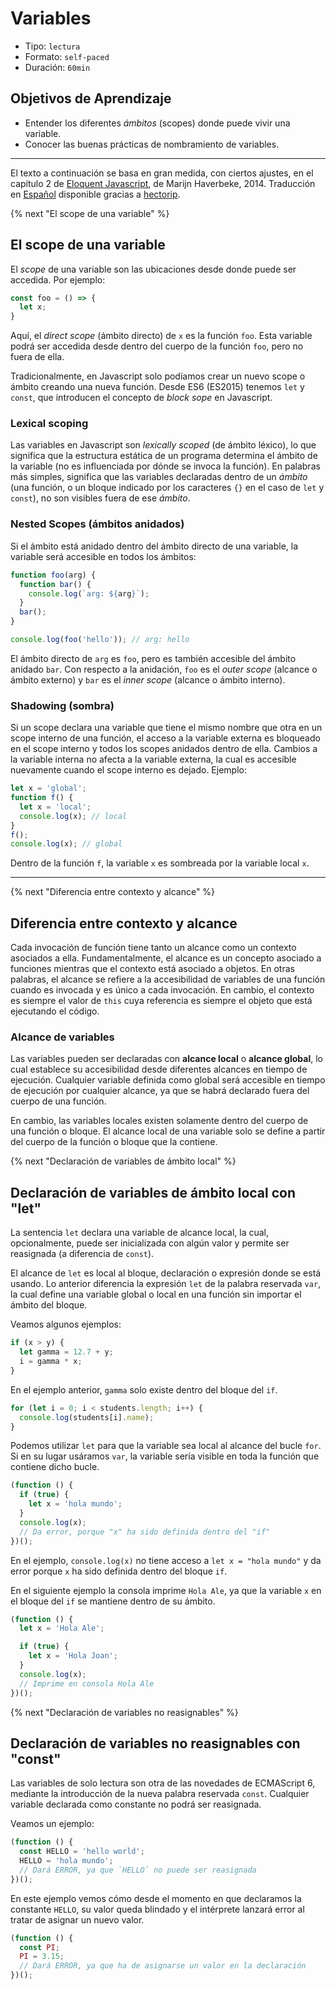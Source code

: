 # Variables

- Tipo: `lectura`
- Formato: `self-paced`
- Duración: `60min`

## Objetivos de Aprendizaje

- Entender los diferentes _ámbitos_ (scopes) donde puede vivir una variable.
- Conocer las buenas prácticas de nombramiento de variables.

***

El texto a continuación se basa en gran medida, con ciertos ajustes, en el
capítulo 2 de [Eloquent Javascript](http://eloquentJavascript.net/), de Marijn
Haverbeke, 2014. Traducción en [Español](http://hectorip.github.io/Eloquent-Javascript-ES-online/chapters/01_values.html)
disponible gracias a [hectorip](https://github.com/hectorip).

{% next "El scope de una variable" %}

## El scope de una variable

El _scope_ de una variable son las ubicaciones desde donde puede ser accedida.
Por ejemplo:

```js
const foo = () => {
  let x;
}
```

Aquí, el _direct scope_ (ámbito directo) de `x` es la función `foo`. Esta
variable podrá ser accedida desde dentro del cuerpo de la función `foo`, pero no
fuera de ella.

Tradicionalmente, en Javascript solo podíamos crear un nuevo scope o ámbito
creando una nueva función. Desde ES6 (ES2015) tenemos `let` y `const`, que
introducen el concepto de _block sope_ en Javascript.

### Lexical scoping

Las variables en Javascript son _lexically scoped_ (de ámbito léxico), lo que
significa que la estructura estática de un programa determina el ámbito de la
variable (no es influenciada por dónde se invoca la función). En palabras más
simples, significa que las variables declaradas dentro de un _ámbito_ (una
función, o un bloque indicado por los caracteres `{}` en el caso de `let` y
`const`), no son visibles fuera de ese _ámbito_.

### Nested Scopes (ámbitos anidados)

Si el ámbito está anidado dentro del ámbito directo de una variable, la variable
será accesible en todos los ámbitos:

```js
function foo(arg) {
  function bar() {
    console.log(`arg: ${arg}`);
  }
  bar();
}

console.log(foo('hello')); // arg: hello
```

El ámbito directo de `arg` es `foo`, pero es también accesible del ámbito
anidado `bar`. Con respecto a la anidación, `foo` es el _outer scope_ (alcance o
ámbito externo) y `bar` es el _inner scope_ (alcance o ámbito interno).

### Shadowing (sombra)

Si un scope declara una variable que tiene el mismo nombre que otra en un scope
interno de una función, el acceso a la variable externa es bloqueado en el scope
interno y todos los scopes anidados dentro de ella. Cambios a la variable
interna no afecta a la variable externa, la cual es accesible nuevamente cuando
el scope interno es dejado. Ejemplo:

```js
let x = 'global';
function f() {
  let x = 'local';
  console.log(x); // local
}
f();
console.log(x); // global
```

Dentro de la función `f`, la variable `x` es sombreada por la variable local
`x`.

***

{% next "Diferencia entre contexto y alcance" %}

## Diferencia entre contexto y alcance

Cada invocación de función tiene tanto un alcance como un contexto asociados a
ella. Fundamentalmente, el alcance es un concepto asociado a funciones mientras
que el contexto está asociado a objetos. En otras palabras, el alcance se
refiere a la accesibilidad de variables de una función cuando es invocada y es
único a cada invocación. En cambio, el contexto es siempre el valor de `this`
cuya referencia es siempre el objeto que está ejecutando el código.

### Alcance de variables

Las variables pueden ser declaradas con **alcance local** o **alcance global**,
lo cual establece su accesibilidad desde diferentes alcances en tiempo de
ejecución. Cualquier variable definida como global será accesible en tiempo de
ejecución por cualquier alcance, ya que se habrá declarado fuera del cuerpo de
una función.

En cambio, las variables locales existen solamente dentro del cuerpo de una
función o bloque. El alcance local de una variable solo se define a partir del
cuerpo de la función o bloque que la contiene.

{% next "Declaración de variables de ámbito local" %}

## Declaración de variables de ámbito local con "let"

La sentencia `let` declara una variable de alcance local, la cual,
opcionalmente, puede ser inicializada con algún valor y permite ser reasignada
(a diferencia de `const`).

El alcance de `let` es local al bloque, declaración o expresión donde se está
usando. Lo anterior diferencia la expresión `let` de la palabra reservada `var`,
la cual define una variable global o local en una función sin importar el ámbito
del bloque.

Veamos algunos ejemplos:

```js
if (x > y) {
  let gamma = 12.7 + y;
  i = gamma * x;
}
```

En el ejemplo anterior, `gamma` solo existe dentro del bloque del `if`.

```js
for (let i = 0; i < students.length; i++) {
  console.log(students[i].name);
}
```

Podemos utilizar `let` para que la variable sea local al alcance del bucle
`for`. Si en su lugar usáramos `var`, la variable sería visible en toda la
función que contiene dicho bucle.

```js
(function () {
  if (true) {
    let x = 'hola mundo';
  }
  console.log(x);
  // Da error, porque "x" ha sido definida dentro del "if"
})();
```

En el ejemplo, `console.log(x)` no tiene acceso a `let x = "hola mundo"` y da
error porque `x` ha sido definida dentro del bloque `if`.

En el siguiente ejemplo la consola imprime `Hola Ale`, ya que la variable `x` en
el bloque del `if` se mantiene dentro de su ámbito.

```js
(function () {
  let x = 'Hola Ale';

  if (true) {
    let x = 'Hola Joan';
  }
  console.log(x);
  // Imprime en consola Hola Ale
})();
```

{% next "Declaración de variables no reasignables" %}

## Declaración de variables no reasignables con "const"

Las variables de solo lectura son otra de las novedades de ECMAScript 6,
mediante la introducción de la nueva palabra reservada `const`. Cualquier
variable declarada como constante no podrá ser reasignada.

Veamos un ejemplo:

```js
(function () {
  const HELLO = 'hello world';
  HELLO = 'hola mundo';
  // Dará ERROR, ya que `HELLO` no puede ser reasignada
})();
```

En este ejemplo vemos cómo desde el momento en que declaramos la constante
`HELLO`, su valor queda blindado y el intérprete lanzará error al tratar de
asignar un nuevo valor.

```js
(function () {
  const PI;
  PI = 3.15;
  // Dará ERROR, ya que ha de asignarse un valor en la declaración
})();
```
